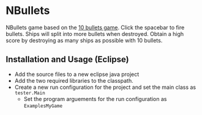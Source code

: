 # NBullets

NBullets game based on the [10 bullets game](https://www.crazygames.com/game/10-bullets-html-5). Click the spacebar to fire bullets. Ships will split into more bullets when destroyed. Obtain a high score by destroying as many ships as possible with 10 bullets.

## Installation and Usage (Eclipse)

- Add the source files to a new eclipse java project
- Add the two required libraries to the classpath. 
- Create a new run configuration for the project and set the main class as `tester.Main`
  - Set the program arguements for the run configuration as `ExamplesMyGame`
